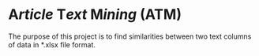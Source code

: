 # A*rticle* T*ext* M*ining* (ATM)
The purpose of this project is to find similarities between two text columns of data in *.xlsx file format.
